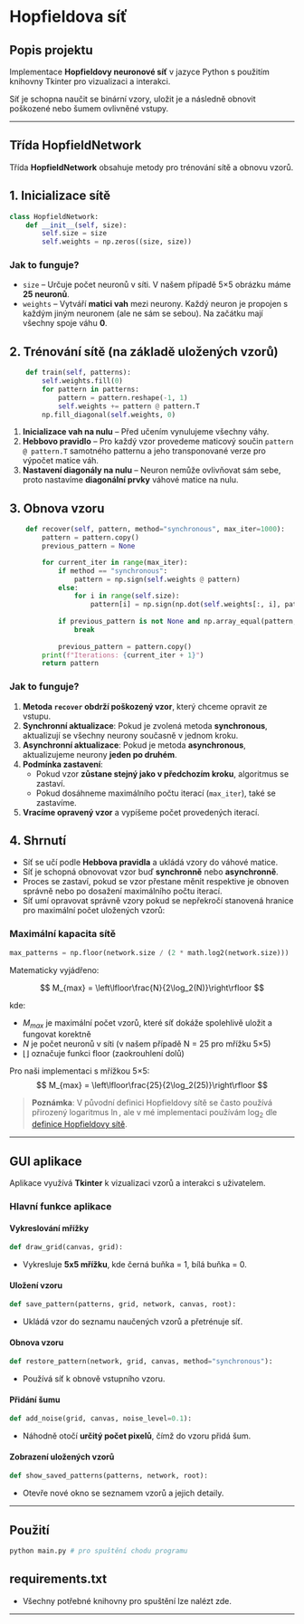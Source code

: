 # Hopfieldova síť

## Popis projektu
Implementace **Hopfieldovy neuronové síť** v jazyce Python s použitím knihovny Tkinter pro vizualizaci a interakci. 

Síť je schopna naučit se binární vzory, uložit je a následně obnovit poškozené nebo šumem ovlivněné vstupy.

---

## **Třída HopfieldNetwork**
Třída **HopfieldNetwork** obsahuje metody pro trénování sítě a obnovu vzorů.

## 1. **Inicializace sítě**

```python
class HopfieldNetwork:
    def __init__(self, size):
        self.size = size
        self.weights = np.zeros((size, size))
```
### Jak to funguje?
- `size` – Určuje počet neuronů v síti. V našem případě 5×5 obrázku máme **25 neuronů**.
- `weights` – Vytváří **matici vah** mezi neurony. Každý neuron je propojen s každým jiným neuronem (ale ne sám se sebou). Na začátku mají všechny spoje váhu **0**.

## 2. **Trénování sítě (na základě uložených vzorů)**

```python
    def train(self, patterns):
        self.weights.fill(0)
        for pattern in patterns:
            pattern = pattern.reshape(-1, 1)
            self.weights += pattern @ pattern.T
        np.fill_diagonal(self.weights, 0)
```
1. **Inicializace vah na nulu** – Před učením vynulujeme všechny váhy.
2. **Hebbovo pravidlo** – Pro každý vzor provedeme maticový součin `pattern @ pattern.T` samotného patternu a jeho transponované verze pro výpočet matice váh.
3. **Nastavení diagonály na nulu** – Neuron nemůže ovlivňovat sám sebe, proto nastavíme **diagonální prvky** váhové matice na nulu.

## 3. **Obnova vzoru**

```python
    def recover(self, pattern, method="synchronous", max_iter=1000):
        pattern = pattern.copy()
        previous_pattern = None

        for current_iter in range(max_iter):
            if method == "synchronous":
                pattern = np.sign(self.weights @ pattern)
            else:
                for i in range(self.size):
                    pattern[i] = np.sign(np.dot(self.weights[:, i], pattern))
            
            if previous_pattern is not None and np.array_equal(pattern, previous_pattern):
                break
            
            previous_pattern = pattern.copy()
        print(f"Iterations: {current_iter + 1}")
        return pattern
```

### Jak to funguje?
1. **Metoda `recover` obdrží poškozený vzor**, který chceme opravit ze vstupu.
2. **Synchronní aktualizace**: Pokud je zvolená metoda **synchronous**, aktualizují se všechny neurony současně v jednom kroku.
3. **Asynchronní aktualizace**: Pokud je metoda **asynchronous**, aktualizujeme neurony **jeden po druhém**.
4. **Podmínka zastavení**:
   - Pokud vzor **zůstane stejný jako v předchozím kroku**, algoritmus se zastaví.
   - Pokud dosáhneme maximálního počtu iterací (`max_iter`), také se zastavíme.
5. **Vracíme opravený vzor** a vypíšeme počet provedených iterací.


## 4. **Shrnutí**
- Síť se učí podle **Hebbova pravidla** a ukládá vzory do váhové matice.  
- Síť je schopná obnovovat vzor buď **synchronně** nebo **asynchronně**.
- Proces se zastaví, pokud se vzor přestane měnit respektive je obnoven správně nebo po dosažení maximálního počtu iterací.
- Síť umí opravovat správně vzory pokud se nepřekročí stanovená hranice pro maximální počet uložených vzorů:

### Maximální kapacita sítě

```python
max_patterns = np.floor(network.size / (2 * math.log2(network.size)))
```

Matematicky vyjádřeno:

$$ M_{max} = \left\lfloor\frac{N}{2\log_2(N)}\right\rfloor $$

kde:
- $M_{max}$ je maximální počet vzorů, které síť dokáže spolehlivě uložit a fungovat korektně
- $N$ je počet neuronů v síti (v našem případě N = 25 pro mřížku 5×5)
- $\lfloor \rfloor$ označuje funkci floor (zaokrouhlení dolů)

Pro naši implementaci s mřížkou 5×5:
$$ M_{max} = \left\lfloor\frac{25}{2\log_2(25)}\right\rfloor $$

> **Poznámka**: V původní definici Hopfieldovy sítě se často používá přirozený logaritmus $\ln$, 
> ale v mé implementaci používám $\log_2$ dle [definice Hopfieldovy sítě](https://en.wikipedia.org/wiki/Hopfield_network).

---

## **GUI aplikace**
Aplikace využívá **Tkinter** k vizualizaci vzorů a interakci s uživatelem.

### **Hlavní funkce aplikace**

#### **Vykreslování mřížky**
```python
def draw_grid(canvas, grid):
```
- Vykresluje **5x5 mřížku**, kde černá buňka = 1, bílá buňka = 0.

#### **Uložení vzoru**
```python
def save_pattern(patterns, grid, network, canvas, root):
```
- Ukládá vzor do seznamu naučených vzorů a přetrénuje síť.

#### **Obnova vzoru**
```python
def restore_pattern(network, grid, canvas, method="synchronous"):
```
- Používá síť k obnově vstupního vzoru.

#### **Přidání šumu**
```python
def add_noise(grid, canvas, noise_level=0.1):
```
- Náhodně otočí **určitý počet pixelů**, čímž do vzoru přidá šum.

#### **Zobrazení uložených vzorů**
```python
def show_saved_patterns(patterns, network, root):
```
- Otevře nové okno se seznamem vzorů a jejich detaily.

---

## **Použití**
```python
python main.py # pro spuštění chodu programu
```

## **requirements.txt**
- Všechny potřebné knihovny pro spuštění lze nalézt zde.

---

